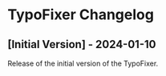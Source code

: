 # TypoFixer Changelog

## [Initial Version] - 2024-01-10
Release of the initial version of the TypoFixer.
